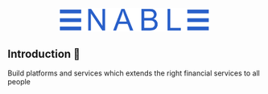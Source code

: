 <p align="center">
  <img width="300px" src="./logo.png">
</p>

## Introduction 👋

Build platforms and services which extends the right financial services to all people
